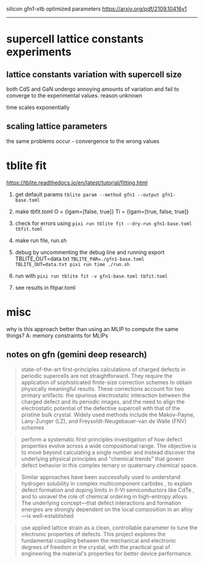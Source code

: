 silicon gfn1-xtb optimized parameters https://arxiv.org/pdf/2109.10416v1

---
# supercell lattice constants experiments
## lattice constants variation with supercell size
both CdS and GaN undergo annoying amounts of variation and fail to converge to the experimental values. reason unknown

time scales exponentially

## scaling lattice parameters
the same problems occur - convergence to the wrong values


# tblite fit
https://tblite.readthedocs.io/en/latest/tutorial/fitting.html

1. get default params
`tblite param --method gfn1 --output gfn1-base.toml`

2. make tbfit.toml
O = {lgam=[false, true]}
Ti = {lgam=[true, false, true]}

3. check for errors using
`pixi run tblite fit --dry-run gfn1-base.toml tbfit.toml`

4. make run file, run.sh

5. debug by uncommenting the debug line and running
export TBLITE_OUT=data.txt
`TBLITE_PAR=./gfn1-base.toml TBLITE_OUT=data.txt pixi run time ./run.sh`

6. run with `pixi run tblite fit -v gfn1-base.toml tbfit.toml`

7. see results in fitpar.toml

# misc

why is this approach better than using an MLIP to compute the same things?
A: memory constraints for MLIPs


## notes on gfn (gemini deep research)
>  state-of-the-art first-principles calculations of charged defects in periodic supercells are not straightforward. They require the application of sophisticated finite-size correction schemes to obtain physically meaningful results. These corrections account for two primary artifacts: the spurious electrostatic interaction between the charged defect and its periodic images, and the need to align the electrostatic potential of the defective supercell with that of the pristine bulk crystal. Widely used methods include the Makov-Payne, Lany-Zunger (LZ), and Freysoldt-Neugebauer-van de Walle (FNV) schemes

> perform a systematic first-principles investigation of how defect properties evolve across a wide compositional range. The objective is to move beyond calculating a single number and instead discover the underlying physical principles and "chemical trends" that govern defect behavior in this complex ternary or quaternary chemical space.

> Similar approaches have been successfully used to understand hydrogen solubility in complex multicomponent carbides , to explain defect formation and doping limits in II-VI semiconductors like CdTe , and to unravel the role of chemical ordering in high-entropy alloys. The underlying concept—that defect interactions and formation energies are strongly dependent on the local composition in an alloy—is well-established

>  use applied lattice strain as a clean, controllable parameter to tune the electronic properties of defects. This project explores the fundamental coupling between the mechanical and electronic degrees of freedom in the crystal, with the practical goal of engineering the material's properties for better device performance.

